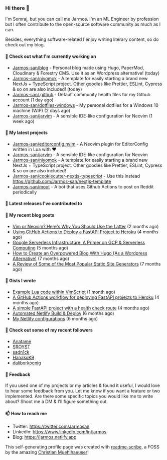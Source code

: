 ### Hi there 👋

I'm Somraj, but you can call me Jarmos. I'm an ML Engineer by profession but I often contribute to the open-source software community as much as I can.

Besides, everything software-related I enjoy writing literary content, so do check out my blog.

#### 👷 Check out what I'm currently working on

- [Jarmos-san/blog](https://github.com/Jarmos-san/blog) - Personal blog made using Hugo, PaperMod, Cloudinary &amp; Forestry CMS. Use it as an Wordpress alternative! (today)
- [Jarmos-san/niyomok](https://github.com/Jarmos-san/niyomok) - A template for easily starting a brand new NextJs &#43; TypeScript project. Other goodies like Prettier, ESLint, Cypress &amp; so on are also included! (today)
- [Jarmos-san/.github](https://github.com/Jarmos-san/.github) - Default community health files for my Github account (1 day ago)
- [Jarmos-san/dotfiles-windows](https://github.com/Jarmos-san/dotfiles-windows) - My personal dotfiles for a Windows 10 machine (WIP) (2 days ago)
- [Jarmos-san/jarvim](https://github.com/Jarmos-san/jarvim) - A sensible IDE-like configuration for Neovim (1 week ago)

#### 🌱 My latest projects

- [Jarmos-san/editorconfig.nvim](https://github.com/Jarmos-san/editorconfig.nvim) - A Neovim plugin for EditorConfig written in Lua with ❤️
- [Jarmos-san/jarvim](https://github.com/Jarmos-san/jarvim) - A sensible IDE-like configuration for Neovim
- [Jarmos-san/niyomok](https://github.com/Jarmos-san/niyomok) - A template for easily starting a brand new NextJs &#43; TypeScript project. Other goodies like Prettier, ESLint, Cypress &amp; so on are also included!
- [Jarmos-san/cookiecutter-nextjs-typescript](https://github.com/Jarmos-san/cookiecutter-nextjs-typescript) - Use this instead https://github.com/Jarmos-san/nextjs-template
- [Jarmos-san/moot](https://github.com/Jarmos-san/moot) - A bot that uses Github Actions to post on Reddit periodically

#### 🔭 Latest releases I've contributed to


#### 📜 My recent blog posts

- [Vim or Neovim? Here&#39;s Why You Should Use the Latter](https://jarmos.netlify.app/posts/vim-vs-neovim/) (2 months ago)
- [Using GitHub Actions to Deploy a FastAPI Project to Heroku](https://jarmos.netlify.app/posts/using-github-actions-to-deploy-a-fastapi-project-to-heroku/) (4 months ago)
- [Google Serverless Infrastructure: A Primer on GCP &amp; Serverless Computing](https://jarmos.netlify.app/posts/details-of-google-serverless-computing/) (5 months ago)
- [How to Create an Overpowered Blog With Hugo (As a Wordpress Alternative)](https://jarmos.netlify.app/posts/blogging-with-hugo-as-an-wordpress-alternative/) (7 months ago)
- [A Review of Some of the Most Popular Static Site Generators](https://jarmos.netlify.app/posts/reviewing-popular-static-site-generators/) (7 months ago)

#### 📓 Gists I wrote

- [Example Lua code within VimScript](https://gist.github.com/0d40d1428701b7e1e6e317dfe651e73b) (1 month ago)
- [A GitHub Actions workflow for deploying FastAPI projects to Heroku](https://gist.github.com/8c2cf1718ab7c1ced7a1e54fa8e29e79) (4 months ago)
- [A simple FastAPI project with a health check route](https://gist.github.com/0b655a3f75b698833188922b714562e5) (4 months ago)
- [Automated Netlify Build &amp; Deploy](https://gist.github.com/d4f41f18c96770b9b8286c5b69753b58) (6 months ago)
- [My Netlify configurations](https://gist.github.com/e0d160ae26799d85a856fb1d9b756df4) (6 months ago)

#### 👯 Check out some of my recent followers

- [Anatame](https://github.com/Anatame)
- [SROYST](https://github.com/SROYST)
- [sadn1ck](https://github.com/sadn1ck)
- [HanakoK9](https://github.com/HanakoK9)
- [daliborkoenig](https://github.com/daliborkoenig)

#### 💬 Feedback

If you used one of my projects or my articles & found it useful, I would love to hear some feedback from you. Let me know if you want a feature or two implemented. Are there some specific topics you would like me to write about? Shoot me a DM & I'll figure something out.

#### 📫 How to reach me

- Twitter: https://twitter.com/Jarmosan
- LinkedIn: https://www.linkedin.com/in/jarmos
- Blog: https://jarmos.netlify.app

This self-generating profile page was created with [readme-scribe](https://github.com/muesli/readme-scribe), a FOSS by the amazing [Christian Muehlhaeuser](https://github.com/muesli)!
